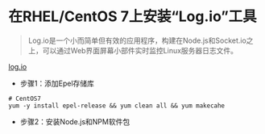# 在RHEL/CentOS 7上安装“Log.io”工具

> Log.io是一个小而简单但有效的应用程序，构建在Node.js和Socket.io之上，可以通过Web界面屏幕小部件实时监控Linux服务器日志文件。

[log.io](http://www.tecmint.com/wp-content/uploads/2014/10/Log.io-Real-Time-Log-Monitoring-620x372.jpeg)

- 步骤1：添加Epel存储库

```
# CentOS7
yum -y install epel-release && yum clean all && yum makecahe
```

- 步骤2：安装Node.js和NPM软件包

```

```
